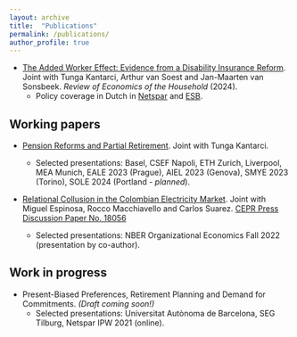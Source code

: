 ```yaml
---
layout: archive
title:  "Publications"
permalink: /publications/
author_profile: true
---
```


* [The Added Worker Effect: Evidence from a Disability Insurance Reform](https://link.springer.com/content/pdf/10.1007/s11150-023-09692-4.pdf). Joint with Tunga Kantarci, Arthur van Soest and Jan-Maarten van Sonsbeek. _Review of Economics of the Household_ (2024).
  * Policy coverage in Dutch in [Netspar](https://www.netspar.nl/nieuws/hoe-reageren-partners-op-het-wegvallen-van-de-wia-uitkering/) and [ESB](https://esb.nu/partners-van-langdurig-zieken-zijn-meer-gaan-werken-door-invoering-wia/).

Working papers
---- 
* [Pension Reforms and Partial Retirement](/files/JMP.pdf). Joint with Tunga Kantarci.
  * Selected presentations: Basel, CSEF Napoli, ETH Zurich, Liverpool, MEA Munich, EALE 2023 (Prague), AIEL 2023 (Genova), SMYE 2023 (Torino), SOLE 2024 (Portland - _planned_).

* [Relational Collusion in the Colombian Electricity Market](/files/Bernasconi_et_al_Relational_Collusion_April_2023.pdf). Joint with Miguel Espinosa, Rocco Macchiavello and Carlos Suarez. [CEPR Press Discussion Paper No. 18056](https://cepr.org/publications/dp18056)
  * Selected presentations: NBER Organizational Economics Fall 2022 (presentation by co-author).

Work in progress
----
* Present-Biased Preferences, Retirement Planning and Demand for Commitments. _(Draft coming soon!)_
  * Selected presentations: Universitat Autònoma de Barcelona, SEG Tilburg, Netspar IPW 2021 (online).
